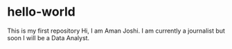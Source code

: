 # hello-world
This is my first repository
Hi, I am Aman Joshi. I am currently a journalist but soon I will be a Data Analyst.  
